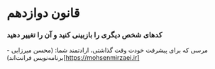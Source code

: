# قانون دوازدهم

### کد‌های شخص دیگری را بازبینی کنید و آن را تغییر دهید

مرسی که برای پیشرفت خودت وقت گذاشتی،
ارادتمند شما:
(محسن میرزایی - برنامه‌نویس فرانت‌اند)[https://mohsenmirzaei.ir]
